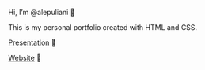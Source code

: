 Hi, I’m @alepuliani 👋

This is my personal portfolio created with HTML and CSS.

[Presentation](https://drive.google.com/file/d/1AJX5PCL7tFOm9aiNOr7K5wfCmpJMu7J9/view) 📁

[Website](https://alepuliani.github.io/alessandrapuliani-portfolio/) 🔗

